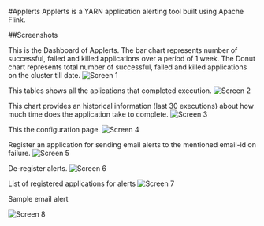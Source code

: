 #Applerts
Applerts is a YARN application alerting tool built using Apache Flink.

##Screenshots

This is the Dashboard of Applerts.
The bar chart represents number of successful, failed and killed applications over a period of 1 week. 
The Donut chart represents total number of successful, failed and killed applications on the cluster till date.
![Screen 1](https://github.com/hemantdindi/applerts/blob/src/images/01.png)

This tables shows all the aplications that completed execution.
![Screen 2](https://github.com/hemantdindi/applerts/blob/src/images/02.png)

This chart provides an historical information (last 30 executions) about how much time does the application take to complete.
![Screen 3](https://github.com/hemantdindi/applerts/blob/src/images/03.png)

This the configuration page.
![Screen 4](https://github.com/hemantdindi/applerts/blob/src/images/04.png)

Register an application for sending email alerts to the mentioned email-id on failure. 
![Screen 5](https://github.com/hemantdindi/applerts/blob/src/images/05.png)

De-register alerts.
![Screen 6](https://github.com/hemantdindi/applerts/blob/src/images/06.png)

List of registered applications for alerts
![Screen 7](https://github.com/hemantdindi/applerts/blob/src/images/07.png)

Sample email alert

![Screen 8](https://github.com/hemantdindi/applerts/blob/src/images/08.PNG)

